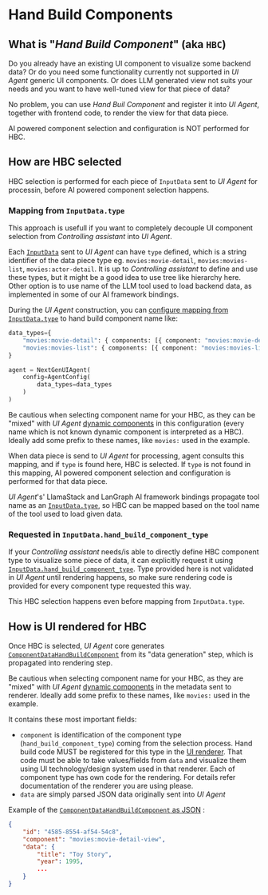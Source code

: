 # Hand Build Components

## What is "*Hand Build Component*" (aka `HBC`)

Do you already have an existing UI component to visualize some backend data? Or do you need some functionality
currently not supported in *UI Agent* generic UI components.
Or does LLM generated view not suits your needs and you want to have well-tuned view for that piece of data?

No problem, you can use *Hand Buil Component* and register it into *UI Agent*, together with frontend code,
to render the view for that data piece. 

AI powered component selection and configuration is NOT performed for HBC.

## How are HBC selected

HBC selection is performed for each piece of `InputData` sent to *UI Agent* for processin, before AI powered 
component selection happens.

### Mapping from `InputData.type`

This approach is usefull if you want to completely decouple UI component selection from *Controlling assistant* into *UI Agent*.

Each [`InputData`](../input_data/index.md#inputdata-object-fields) sent to *UI Agent* can have `type` defined, which is a 
string identifier of the data piece type eg. `movies:movie-detail`, `movies:movies-list`, `movies:actor-detail`. It is up 
to *Controlling assistant* to define and use these types, but it might be a good idea to use tree like hierarchy here. 
Other option is to use name of the LLM tool used to load backend data, as implemented in some of our AI framework bindings.

During the *UI Agent* construction, you can [configure mapping from `InputData.type`](../configuration.md#data_types-dictstr-agentconfigdatatype-optional) to hand build component name like:

```python
data_types={
    "movies:movie-detail": { components: [{ component: "movies:movie-detail-view" }]},
    "movies:movies-list": { components: [{ component: "movies:movies-list-view" }]},
}

agent = NextGenUIAgent(
    config=AgentConfig(
        data_types=data_types
    )
)
```

Be cautious when selecting component name for your HBC, as they can be "mixed" with *UI Agent* [dynamic 
components](./dynamic_components.md) in this configuration (every name which is not known dynamic component 
is interpreted as a HBC). Ideally add some prefix to these names, like `movies:` used in the example.

When data piece is send to *UI Agent* for processing, agent consults this mapping, and if `type` is found here, HBC is selected.
If `type` is not found in this mapping, AI powered component selection and configuration is performed for that data piece.

*UI Agent*'s' LlamaStack and LanGraph AI framework bindings propagate tool name as 
an [`InputData.type`](../input_data/index.md#inputdata-object-fields), so HBC can be mapped based 
on the tool name of the tool used to load given data.

### Requested in `InputData.hand_build_component_type`

If your *Controlling assistant* needs/is able to directly define HBC component type to visualize some piece of data, it can 
explicitly request it using [`InputData.hand_build_component_type`](../input_data/index.md#inputdata-object-fields). 
Type provided here is not validated in *UI Agent* until 
rendering happens, so make sure rendering code is provided for every component type requested this way.

This HBC selection happens even before mapping from `InputData.type`.

## How is UI rendered for HBC

Once HBC is selected, *UI Agent* core generates [`ComponentDataHandBuildComponent`](../../spec/component.md#hand-build-component-aka-hbc) 
from its "data generation" step, which is propagated into rendering step.

Be cautious when selecting component name for your HBC, as they are "mixed" with *UI Agent* [dynamic 
components](./dynamic_components.md) in the metadata sent to renderer. Ideally add some prefix to these names, like `movies:` used in the example.

It contains these most important fields:

* `component` is identification of the component type (`hand_build_component_type`) coming from the selection process. Hand build code MUST be 
registered for this type in the [UI renderer](../renderer/index.md). That code must be able to take values/fields from `data` and visualize them 
using UI technology/design system used in that renderer. Each of component type has own code for the rendering. 
For details refer documentation of the renderer you are using please.
* `data` are simply parsed JSON data originally sent into *UI Agent*

Example of the [`ComponentDataHandBuildComponent` as JSON](../../spec/component.md#hand-build-component-aka-hbc) :

```json
{
    "id": "4585-8554-af54-54c8",
    "component": "movies:movie-detail-view",
    "data": {
        "title": "Toy Story",
        "year": 1995,
        ...
    }
}
```